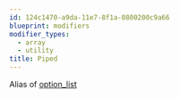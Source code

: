 ```yaml
---
id: 124c1470-a9da-11e7-8f1a-0800200c9a66
blueprint: modifiers
modifier_types:
  - array
  - utility
title: Piped
---
```

Alias of [option_list](/modifiers/option_list)
